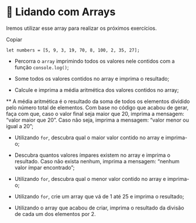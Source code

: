 # 🚀 Lidando com Arrays
Iremos utilizar esse array para realizar os próximos exercícios.

Copiar
```
let numbers = [5, 9, 3, 19, 70, 8, 100, 2, 35, 27];
```
* Percorra o `array` imprimindo todos os valores nele contidos com a função `console.log()`;

* Some todos os valores contidos no array e imprima o resultado;

* Calcule e imprima a média aritmética dos valores contidos no array;

** A média aritmética é o resultado da soma de todos os elementos dividido pelo número total de elementos.
Com base no código que acabou de gerar, faça com que, caso o valor final seja maior que 20, imprima a mensagem: “valor maior que 20”. Caso não seja, imprima a mensagem: “valor menor ou igual a 20”;

* Utilizando `for`, descubra qual o maior valor contido no array e imprima-o;

* Descubra quantos valores ímpares existem no array e imprima o resultado. Caso não exista nenhum, imprima a mensagem: “nenhum valor ímpar encontrado”;

* Utilizando `for`, descubra qual o menor valor contido no array e imprima-o;

* Utilizando `for`, crie um array que vá de 1 até 25 e imprima o resultado;

* Utilizando o array que acabou de criar, imprima o resultado da divisão de cada um dos elementos por 2.
